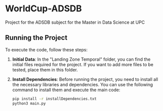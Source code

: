 # WorldCup-ADSDB
Project for the ADSDB subject for the Master in Data Science at UPC

## Running the Project

To execute the code, follow these steps:

1. **Initial Data**: In the "Landing Zone Temporal" folder, you can find the initial files required for the project. If you want to add more files to be tested, place them in this folder.

2. **Install Dependencies**: Before running the project, you need to install all the necessary libraries and dependencies. You can use the following command to install them and execute the main code:

   ```bash
   pip install -r installDependencies.txt
   python3 main.py
